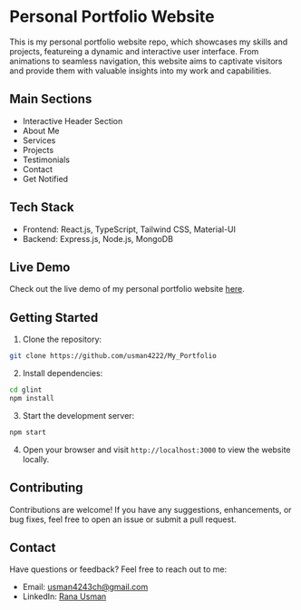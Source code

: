 # Personal Portfolio Website

This is my personal portfolio website repo, which showcases my skills and projects, featureing a dynamic and interactive user interface. From animations to seamless navigation, this website aims to captivate visitors and provide them with valuable insights into my work and capabilities.

## Main Sections

- Interactive Header Section
- About Me
- Services
- Projects
- Testimonials
- Contact
- Get Notified

## Tech Stack

- Frontend: React.js, TypeScript, Tailwind CSS, Material-UI
- Backend: Express.js, Node.js, MongoDB

## Live Demo

Check out the live demo of my personal portfolio website [here](https://my-portfolio-rust-theta-37.vercel.app/).

## Getting Started

1. Clone the repository:

```bash
git clone https://github.com/usman4222/My_Portfolio
```

2. Install dependencies:

```bash
cd glint
npm install
```

3. Start the development server:

```bash
npm start
```

4. Open your browser and visit `http://localhost:3000` to view the website locally.

## Contributing

Contributions are welcome! If you have any suggestions, enhancements, or bug fixes, feel free to open an issue or submit a pull request.

## Contact

Have questions or feedback? Feel free to reach out to me:

- Email: usman4243ch@gmail.com
- LinkedIn: [Rana Usman](https://www.linkedin.com/in/rana-usman42/)
